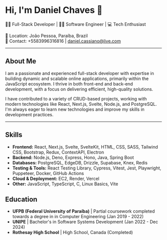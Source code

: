 # Hi, I'm Daniel Chaves 👋

👨‍💻 Full-Stack Developer | 🧑‍💻 Software Engineer | 💻 Tech Enthusiast

🔹 Location: João Pessoa, Paraíba, Brazil  
🔹 Contact: +5583996316816 | daniel.cassiano@live.com

---

## About Me

I am a passionate and experienced full-stack developer with expertise in building dynamic and scalable online applications, primarily within the JavaScript ecosystem. I thrive in both front-end and back-end development, with a focus on delivering efficient, high-quality solutions.

I have contributed to a variety of CRUD-based projects, working with modern technologies like React, Next.js, Svelte, Node.js, and PostgreSQL. I'm always eager to learn new technologies and improve my skills in development practices.

---

## Skills

- **Frontend:** React, Next.js, Svelte, SvelteKit, HTML, CSS, SASS, Tailwind CSS, Bootstrap, Redux, ContextAPI, Electron
- **Backend:** Node.js, Deno, Express, Hono, Java, Spring Boot
- **Databases:** PostgreSQL, EdgeDB, Drizzle, Supabase, Knex, Redis
- **Testing & Tools:** React Testing Library, Cypress, Vitest, Jest, Playwright, Puppeteer, Docker, GitHub Actions
- **Cloud & Deployment:** EC2, Render, Vercel
- **Other:** JavaScript, TypeScript, C, Linux Basics, Vite

## Education

- **UFPB (Federal University of Paraíba)** | Partial coursework completed towards a degree in in Computer Engineering  (Jan 2019 - 2022)
- **UNIPE** | Bachelor's in Software Systems Development (Jan 2022 - Dec 2024)
- **Rothesay High School** | High School, Canada (Completed)
